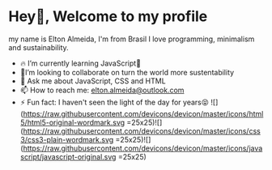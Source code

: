 # Hey👋, Welcome to my profile

my name is Elton Almeida, I'm from Brasil I love programming, minimalism and sustainability.

- :fire: I’m currently learning JavaScript:rocket:
-  :seedling:I’m looking to collaborate on turn the world more sustentability
- 💬 Ask me about JavaScript, CSS and HTML
- 📫 How to reach me: elton.almeida@outlook.com 
- ⚡ Fun fact: I haven't seen the light of the day for years:stuck_out_tongue_closed_eyes:
 ![](https://raw.githubusercontent.com/devicons/devicon/master/icons/html5/html5-original-wordmark.svg =25x25)![](https://raw.githubusercontent.com/devicons/devicon/master/icons/css3/css3-plain-wordmark.svg =25x25)![](https://raw.githubusercontent.com/devicons/devicon/master/icons/javascript/javascript-original.svg =25x25)

